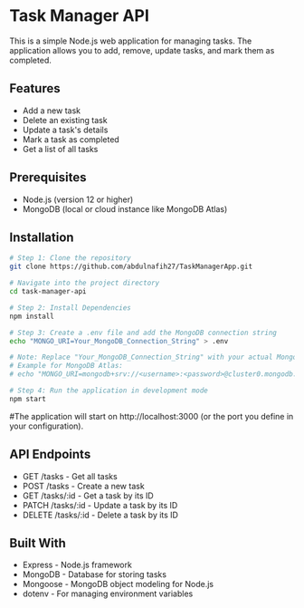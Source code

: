 # Task Manager API

This is a simple Node.js web application for managing tasks. The application allows you to add, remove, update tasks, and mark them as completed.

## Features

- Add a new task
- Delete an existing task
- Update a task's details
- Mark a task as completed
- Get a list of all tasks

## Prerequisites

- Node.js (version 12 or higher)
- MongoDB (local or cloud instance like MongoDB Atlas)

## Installation

```bash
# Step 1: Clone the repository
git clone https://github.com/abdulnafih27/TaskManagerApp.git

# Navigate into the project directory
cd task-manager-api

# Step 2: Install Dependencies
npm install

# Step 3: Create a .env file and add the MongoDB connection string
echo "MONGO_URI=Your_MongoDB_Connection_String" > .env

# Note: Replace "Your_MongoDB_Connection_String" with your actual MongoDB URI.
# Example for MongoDB Atlas:
# echo "MONGO_URI=mongodb+srv://<username>:<password>@cluster0.mongodb.net/task-manager?retryWrites=true&w=majority" > .env

# Step 4: Run the application in development mode
npm start
```

#The application will start on http://localhost:3000 (or the port you define in your configuration).

## API Endpoints
- GET /tasks - Get all tasks
- POST /tasks - Create a new task
- GET /tasks/:id - Get a task by its ID
- PATCH /tasks/:id - Update a task by its ID
- DELETE /tasks/:id - Delete a task by its ID

## Built With
- Express - Node.js framework
- MongoDB - Database for storing tasks
- Mongoose - MongoDB object modeling for Node.js
- dotenv - For managing environment variables